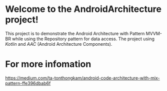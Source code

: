 # Welcome to the AndroidArchitecture project!
This project is to demonstrate the Android Architecture with Pattern MVVM-BR while using the Repository pattern for data access. The project using *Kotlin* and *AAC* (Android Architecture Components).

# For more infomation
https://medium.com/ta-tonthongkam/android-code-architecture-with-mix-pattern-ffe396dbab6f

